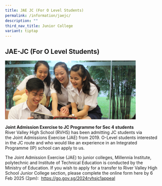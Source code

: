```yaml
---
title: JAE JC (For O Level Students)
permalink: /information/jaejc/
description: ""
third_nav_title: Junior College
variant: tiptap
---
```

<h2>JAE-JC (For O Level Students)</h2>
<div class="isomer-image-wrapper">
<img style="width:85%" height="auto" width="100%" src="/images/IMG_46750-cropped.jpg">
</div>
<p><strong>Joint Admission Exercise to JC Programme for Sec 4 students</strong> 
<br>River Valley High School (RVHS) has been admitting JC students via the&nbsp;Joint
Admissions Exercise (JAE)&nbsp;from 2019. O-Level students interested in
the JC route and who would like an experience in an Integrated Programme
(IP) school can apply to us.&nbsp;</p>
<p>The Joint Admission Exercise (JAE) to junior colleges, Millennia Institute,
polytechnic and Institute of Technical Education is conducted by the Ministry
of Education. If you wish to apply for a transfer to River Valley High
School Junior College section, please complete the online form here by
6 Feb 2025 (2pm):&nbsp;&nbsp;<a href="http://go.gov.sg/2025rvhsj1appeal" rel="noopener noreferrer nofollow" target="_blank">https://go.gov.sg/2024rvhsjc1appeal</a>
</p>